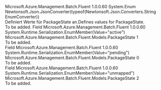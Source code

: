 <Type Name="PackageState" FullName="Microsoft.Azure.Management.Batch.Fluent.Models.PackageState">
  <TypeSignature Language="C#" Value="public enum PackageState" />
  <TypeSignature Language="ILAsm" Value=".class public auto ansi sealed PackageState extends System.Enum" />
  <TypeSignature Language="DocId" Value="T:Microsoft.Azure.Management.Batch.Fluent.Models.PackageState" />
  <TypeSignature Language="VB.NET" Value="Public Enum PackageState" />
  <TypeSignature Language="F#" Value="type PackageState = " />
  <AssemblyInfo>
    <AssemblyName>Microsoft.Azure.Management.Batch.Fluent</AssemblyName>
    <AssemblyVersion>1.0.0.60</AssemblyVersion>
  </AssemblyInfo>
  <Base>
    <BaseTypeName>System.Enum</BaseTypeName>
  </Base>
  <Attributes>
    <Attribute>
      <AttributeName>Newtonsoft.Json.JsonConverter(typeof(Newtonsoft.Json.Converters.StringEnumConverter))</AttributeName>
    </Attribute>
  </Attributes>
  <Docs>
    <summary>
            <span data-ttu-id="246d6-101">Definiert Werte für PackageState an.</span><span class="sxs-lookup"><span data-stu-id="246d6-101">Defines values for PackageState.</span></span>
            </summary>
    <remarks>To be added.</remarks>
  </Docs>
  <Members>
    <Member MemberName="Active">
      <MemberSignature Language="C#" Value="Active" />
      <MemberSignature Language="ILAsm" Value=".field public static literal valuetype Microsoft.Azure.Management.Batch.Fluent.Models.PackageState Active = int32(1)" />
      <MemberSignature Language="DocId" Value="F:Microsoft.Azure.Management.Batch.Fluent.Models.PackageState.Active" />
      <MemberSignature Language="VB.NET" Value="Active" />
      <MemberSignature Language="F#" Value="Active = 1" Usage="Microsoft.Azure.Management.Batch.Fluent.Models.PackageState.Active" />
      <MemberType>Field</MemberType>
      <AssemblyInfo>
        <AssemblyName>Microsoft.Azure.Management.Batch.Fluent</AssemblyName>
        <AssemblyVersion>1.0.0.60</AssemblyVersion>
      </AssemblyInfo>
      <Attributes>
        <Attribute>
          <AttributeName>System.Runtime.Serialization.EnumMember(Value="active")</AttributeName>
        </Attribute>
      </Attributes>
      <ReturnValue>
        <ReturnType>Microsoft.Azure.Management.Batch.Fluent.Models.PackageState</ReturnType>
      </ReturnValue>
      <MemberValue>1</MemberValue>
      <Docs>
        <summary>To be added.</summary>
      </Docs>
    </Member>
    <Member MemberName="Pending">
      <MemberSignature Language="C#" Value="Pending" />
      <MemberSignature Language="ILAsm" Value=".field public static literal valuetype Microsoft.Azure.Management.Batch.Fluent.Models.PackageState Pending = int32(0)" />
      <MemberSignature Language="DocId" Value="F:Microsoft.Azure.Management.Batch.Fluent.Models.PackageState.Pending" />
      <MemberSignature Language="VB.NET" Value="Pending" />
      <MemberSignature Language="F#" Value="Pending = 0" Usage="Microsoft.Azure.Management.Batch.Fluent.Models.PackageState.Pending" />
      <MemberType>Field</MemberType>
      <AssemblyInfo>
        <AssemblyName>Microsoft.Azure.Management.Batch.Fluent</AssemblyName>
        <AssemblyVersion>1.0.0.60</AssemblyVersion>
      </AssemblyInfo>
      <Attributes>
        <Attribute>
          <AttributeName>System.Runtime.Serialization.EnumMember(Value="pending")</AttributeName>
        </Attribute>
      </Attributes>
      <ReturnValue>
        <ReturnType>Microsoft.Azure.Management.Batch.Fluent.Models.PackageState</ReturnType>
      </ReturnValue>
      <MemberValue>0</MemberValue>
      <Docs>
        <summary>To be added.</summary>
      </Docs>
    </Member>
    <Member MemberName="Unmapped">
      <MemberSignature Language="C#" Value="Unmapped" />
      <MemberSignature Language="ILAsm" Value=".field public static literal valuetype Microsoft.Azure.Management.Batch.Fluent.Models.PackageState Unmapped = int32(2)" />
      <MemberSignature Language="DocId" Value="F:Microsoft.Azure.Management.Batch.Fluent.Models.PackageState.Unmapped" />
      <MemberSignature Language="VB.NET" Value="Unmapped" />
      <MemberSignature Language="F#" Value="Unmapped = 2" Usage="Microsoft.Azure.Management.Batch.Fluent.Models.PackageState.Unmapped" />
      <MemberType>Field</MemberType>
      <AssemblyInfo>
        <AssemblyName>Microsoft.Azure.Management.Batch.Fluent</AssemblyName>
        <AssemblyVersion>1.0.0.60</AssemblyVersion>
      </AssemblyInfo>
      <Attributes>
        <Attribute>
          <AttributeName>System.Runtime.Serialization.EnumMember(Value="unmapped")</AttributeName>
        </Attribute>
      </Attributes>
      <ReturnValue>
        <ReturnType>Microsoft.Azure.Management.Batch.Fluent.Models.PackageState</ReturnType>
      </ReturnValue>
      <MemberValue>2</MemberValue>
      <Docs>
        <summary>To be added.</summary>
      </Docs>
    </Member>
  </Members>
</Type>